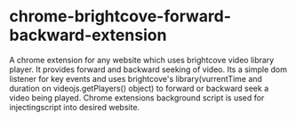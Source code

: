 # chrome-brightcove-forward-backward-extension
A chrome extension for any website which uses brightcove video library player. It provides forward and backward seeking of video. Its a simple dom listener for key events and uses brightcove's library(vurrentTime and duration on videojs.getPlayers() object) to forward or backward seek a video being played. Chrome extensions background script is used for injectingscript into desired website.
